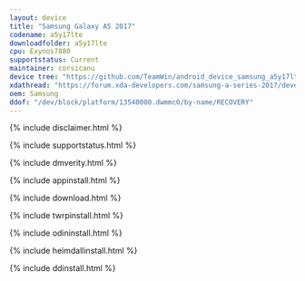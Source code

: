 ```yaml
---
layout: device
title: "Samsung Galaxy A5 2017"
codename: a5y17lte
downloadfolder: a5y17lte
cpu: Exynos7880
supportstatus: Current
maintainer: corsicanu
device tree: "https://github.com/TeamWin/android_device_samsung_a5y17lte"
xdathread: "https://forum.xda-developers.com/samsung-a-series-2017/development/recovery-galaxy-a5-a7-2017-t3815931"
oem: Samsung
ddof: "/dev/block/platform/13540000.dwmmc0/by-name/RECOVERY"
---
```


{% include disclaimer.html %}

{% include supportstatus.html %}

{% include dmverity.html %}

{% include appinstall.html %}

{% include download.html %}

{% include twrpinstall.html %}

{% include odininstall.html %}

{% include heimdallinstall.html %}

{% include ddinstall.html %}
